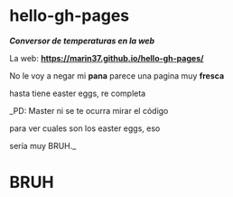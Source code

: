 # hello-gh-pages
***Conversor de temperaturas en la web***


La web: **https://marin37.github.io/hello-gh-pages/**


No le voy a negar mi **pana** parece una pagina muy **fresca**

hasta tiene easter eggs, re completa


_PD: Master ni se te ocurra mirar el código

para ver cuales son los easter eggs, eso

sería muy BRUH._


# BRUH
